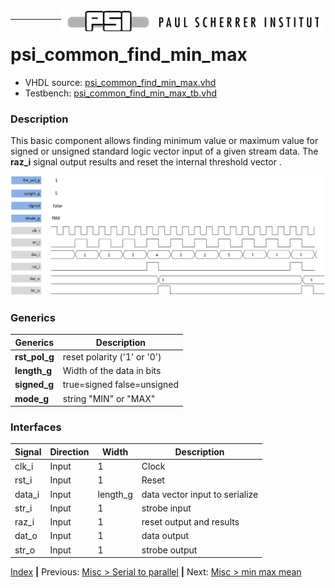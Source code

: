 <img align="right" src="../psi_logo.png">

***
# psi_common_find_min_max

- VHDL source: [psi_common_find_min_max.vhd](../../hdl/psi_common_find_min_max.vhd)
- Testbench:  [psi_common_find_min_max_tb.vhd](../../testbench/psi_common_find_min_max_tb/psi_common_find_min_max_tb.vhd)

### Description
This basic component allows finding minimum value or maximum value for signed or unsigned standard logic vector input of a given stream data. The **raz_i** signal output results and reset the internal threshold vector .

<p align="center"><img src="ch11_16_fig55.png"> </p>

### Generics

Generics        | Description
----------------|------------------------------
**rst\_pol\_g** |reset polarity ('1' or '0')
**length\_g** 	|Width of the data in bits
**signed\_g**   |true=signed   false=unsigned
**mode\_g**	 	  | string "MIN" or "MAX"  


### Interfaces

Signal  |Direction  |Width   |Description
--------|-----------|--------|---------------------------------
clk_i  	|Input      |1       |Clock
rst_i  	|Input      |1       |Reset
data_i  |Input      |length_g|data vector input to serialize
str_i   |Input      |1			 |strobe input
raz_i 	|Input 			|1			 |reset output and results
dat_o 	|Input 	  	|1			 |data output
str_o   |Input 		  |1 			 |strobe output

[Index](../psi_common_index.md) **|** Previous: [Misc > Serial to parallel](../ch11_misc/ch11_15_ser_par.md) **|** Next: [Misc > min max mean](../ch11_misc/ch11_17_min_max_mean.md)
